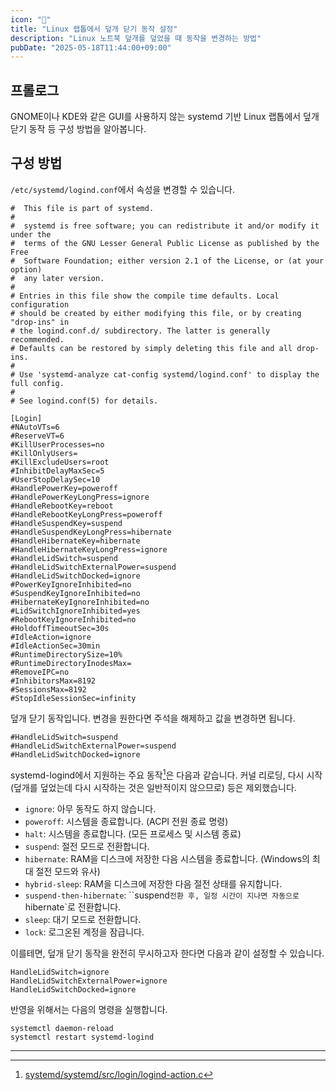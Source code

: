 ```yaml
---
icon: "🐧"
title: "Linux 랩톱에서 덮개 닫기 동작 설정"
description: "Linux 노트북 덮개를 덮었을 때 동작을 변경하는 방법"
pubDate: "2025-05-18T11:44:00+09:00"
---
```


## 프롤로그
GNOME이나 KDE와 같은 GUI를 사용하지 않는 systemd 기반 Linux 랩톱에서 덮개 닫기 동작 등 구성 방법을 알아봅니다.

## 구성 방법
`/etc/systemd/logind.conf`에서 속성을 변경할 수 있습니다.

```
#  This file is part of systemd.
#
#  systemd is free software; you can redistribute it and/or modify it under the
#  terms of the GNU Lesser General Public License as published by the Free
#  Software Foundation; either version 2.1 of the License, or (at your option)
#  any later version.
#
# Entries in this file show the compile time defaults. Local configuration
# should be created by either modifying this file, or by creating "drop-ins" in
# the logind.conf.d/ subdirectory. The latter is generally recommended.
# Defaults can be restored by simply deleting this file and all drop-ins.
#
# Use 'systemd-analyze cat-config systemd/logind.conf' to display the full config.
#
# See logind.conf(5) for details.

[Login]
#NAutoVTs=6
#ReserveVT=6
#KillUserProcesses=no
#KillOnlyUsers=
#KillExcludeUsers=root
#InhibitDelayMaxSec=5
#UserStopDelaySec=10
#HandlePowerKey=poweroff
#HandlePowerKeyLongPress=ignore
#HandleRebootKey=reboot
#HandleRebootKeyLongPress=poweroff
#HandleSuspendKey=suspend
#HandleSuspendKeyLongPress=hibernate
#HandleHibernateKey=hibernate
#HandleHibernateKeyLongPress=ignore
#HandleLidSwitch=suspend
#HandleLidSwitchExternalPower=suspend
#HandleLidSwitchDocked=ignore
#PowerKeyIgnoreInhibited=no
#SuspendKeyIgnoreInhibited=no
#HibernateKeyIgnoreInhibited=no
#LidSwitchIgnoreInhibited=yes
#RebootKeyIgnoreInhibited=no
#HoldoffTimeoutSec=30s
#IdleAction=ignore
#IdleActionSec=30min
#RuntimeDirectorySize=10%
#RuntimeDirectoryInodesMax=
#RemoveIPC=no
#InhibitorsMax=8192
#SessionsMax=8192
#StopIdleSessionSec=infinity
```

덮개 닫기 동작입니다. 변경을 원한다면 주석을 해제하고 값을 변경하면 됩니다.
```
#HandleLidSwitch=suspend
#HandleLidSwitchExternalPower=suspend
#HandleLidSwitchDocked=ignore
```

systemd-logind에서 지원하는 주요 동작[^logind-action]은 다음과 같습니다. 커널 리로딩, 다시 시작(덮개를 덮었는데 다시 시작하는 것은 일반적이지 않으므로) 등은 제외했습니다.
* `ignore`: 아무 동작도 하지 않습니다.
* `poweroff`: 시스템을 종료합니다. (ACPI 전원 종료 명령)
* `halt`: 시스템을 종료합니다. (모든 프로세스 및 시스템 종료)
* `suspend`: 절전 모드로 전환합니다.
* `hibernate`: RAM을 디스크에 저장한 다음 시스템을 종료합니다. (Windows의 최대 절전 모드와 유사)
* `hybrid-sleep`: RAM을 디스크에 저장한 다음 절전 상태를 유지합니다.
* `suspend-then-hibernate`: ``suspend` 전환 후, 일정 시간이 지나면 자동으로 `hibernate`로 전환합니다.
* `sleep`: 대기 모드로 전환합니다.
* `lock`: 로그온된 계정을 잠급니다.

이를테면, 덮개 닫기 동작을 완전히 무시하고자 한다면 다음과 같이 설정할 수 있습니다.
```
HandleLidSwitch=ignore
HandleLidSwitchExternalPower=ignore
HandleLidSwitchDocked=ignore
```

반영을 위해서는 다음의 명령을 실행합니다.
```
systemctl daemon-reload
systemctl restart systemd-logind
```

---

[^logind-action]: [systemd/systemd/src/login/logind-action.c](https://github.com/systemd/systemd/blob/741a184a31127305fb4363833ca9d97a1057fc68/src/login/logind-action.c#L424-L439)